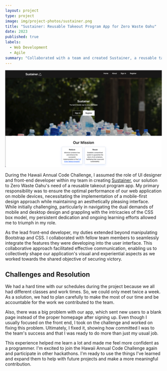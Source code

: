 ```yaml
---
layout: project
type: project
image: img/project-photos/sustainer.png
title: "Sustainer: Reusable Takeout Program App for Zero Waste Oahu"
date: 2023
published: true
labels:
  - Web Development
  - Agile
summary: "Collaborated with a team and created Sustainer, a reusable takeout program app for Zero Waste Oahu, in the recently concluded Hawaii Annual Code Challenge 2023."
---
```

<img width="800px" src="../img/project-photos/sustainer-homepage.png" alt="sustainer-homepage">

During the Hawaii Annual Code Challenge, I assumed the role of UI designer and front-end developer within my team in creating <a href="https://sus-tainer.github.io/" target="_blank">Sustainer</a>, our solution to Zero Waste Oahu's need of a reusable takeout program app. My primary responsibility was to ensure the optimal performance of our web application on mobile devices, necessitating the implementation of a mobile-first design approach while maintaining an aesthetically pleasing interface. While initially challenging, particularly in navigating the dual demands of mobile and desktop design and grappling with the intricacies of the CSS box model, my persistent dedication and ongoing learning efforts allowed me to triumph in my role.

As the lead front-end developer, my duties extended beyond manipulating Bootstrap and CSS. I collaborated with fellow team members to seamlessly integrate the features they were developing into the user interface. This collaborative approach facilitated effective communication, enabling us to collectively shape our application's visual and experiential aspects as we worked towards the shared objective of securing victory.

## Challenges and Resolution

We had a hard time with our schedules during the project because we all had different classes and work times. So, we could only meet twice a week. As a solution, we had to plan carefully to make the most of our time and be accountable for the work we contributed to the team.

Also, there was a big problem with our app, which sent new users to a blank page instead of the proper homepage after signing up. Even though I usually focused on the front end, I took on the challenge and worked on fixing this problem. Ultimately, I fixed it, showing how committed I was to the team's success and that I was ready to do more than just my usual job.

This experience helped me learn a lot and made me feel more confident as a programmer. I'm excited to join the Hawaii Annual Code Challenge again and participate in other hackathons. I'm ready to use the things I've learned and expand them to help with future projects and make a more meaningful contribution.
